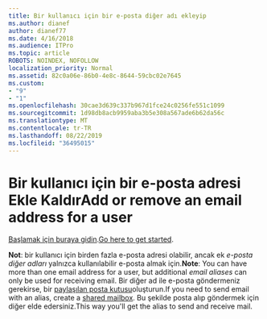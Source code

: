 ```yaml
---
title: Bir kullanıcı için bir e-posta diğer adı ekleyip
ms.author: dianef
author: dianef77
ms.date: 4/16/2018
ms.audience: ITPro
ms.topic: article
ROBOTS: NOINDEX, NOFOLLOW
localization_priority: Normal
ms.assetid: 82c0a06e-86b0-4e8c-8644-59cbc02e7645
ms.custom:
- "9"
- "1"
ms.openlocfilehash: 30cae3d639c337b967d1fce24c0256fe551c1099
ms.sourcegitcommit: 1d98db8acb9959aba3b5e308a567ade6b62da56c
ms.translationtype: MT
ms.contentlocale: tr-TR
ms.lasthandoff: 08/22/2019
ms.locfileid: "36495015"
---
```

# <a name="add-or-remove-an-email-address-for-a-user"></a><span data-ttu-id="5f1e7-102">Bir kullanıcı için bir e-posta adresi Ekle Kaldır</span><span class="sxs-lookup"><span data-stu-id="5f1e7-102">Add or remove an email address for a user</span></span>

<span data-ttu-id="5f1e7-103">[Başlamak için buraya gidin](https://portal.office.com/AdminPortal/Home#/AssistedGuide/addemailoptions).</span><span class="sxs-lookup"><span data-stu-id="5f1e7-103">[Go here to get started](https://portal.office.com/AdminPortal/Home#/AssistedGuide/addemailoptions).</span></span>

 <span data-ttu-id="5f1e7-104">**Not**: bir kullanıcı için birden fazla e-posta adresi olabilir, ancak ek *e-posta diğer adları* yalnızca kullanılabilir e-posta almak için.</span><span class="sxs-lookup"><span data-stu-id="5f1e7-104">**Note**: You can have more than one email address for a user, but additional  *email aliases*  can only be used for receiving email.</span></span> <span data-ttu-id="5f1e7-105">Bir diğer ad ile e-posta göndermeniz gerekirse, bir [paylaşılan posta kutusu](https://support.office.com/article/871a246d-3acd-4bba-948e-5de8be0544c9)oluşturun.</span><span class="sxs-lookup"><span data-stu-id="5f1e7-105">If you need to send email with an alias, create a [shared mailbox](https://support.office.com/article/871a246d-3acd-4bba-948e-5de8be0544c9).</span></span> <span data-ttu-id="5f1e7-106">Bu şekilde posta alıp göndermek için diğer elde edersiniz.</span><span class="sxs-lookup"><span data-stu-id="5f1e7-106">This way you'll get the alias to send and receive mail.</span></span>
  